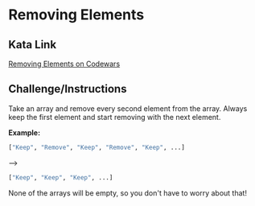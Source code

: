 # Removing Elements

## Kata Link

[Removing Elements on Codewars](https://www.codewars.com/kata/5769b3802ae6f8e4890009d2/train/python)

## Challenge/Instructions

Take an array and remove every second element from the array. Always keep the first element and start removing with the next element.

**Example:**

```py 
["Keep", "Remove", "Keep", "Remove", "Keep", ...] 
```
--> 
```py 
["Keep", "Keep", "Keep", ...] 
```

None of the arrays will be empty, so you don't have to worry about that!